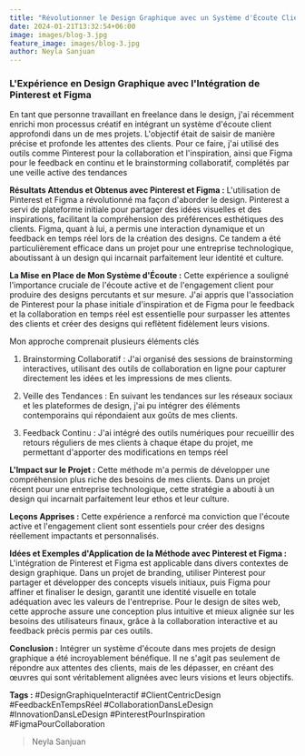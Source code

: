 ```yaml
---
title: "Révolutionner le Design Graphique avec un Système d'Écoute Client : Mon Expérience Personnelle"
date: 2024-01-21T13:32:54+06:00
image: images/blog-3.jpg
feature_image: images/blog-3.jpg
author: Neyla Sanjuan
---
```

### L'Expérience en Design Graphique avec l'Intégration de Pinterest et Figma

En tant que personne travaillant en freelance dans le design, j'ai récemment enrichi mon processus créatif en intégrant un système d'écoute client approfondi dans un de mes projets. L'objectif était de saisir de manière précise et profonde les attentes des clients. Pour ce faire, j'ai utilisé des outils comme Pinterest pour la collaboration et l'inspiration, ainsi que Figma pour le feedback en continu et le brainstorming collaboratif, complétés par une veille active des tendances

**Résultats Attendus et Obtenus avec Pinterest et Figma :**
L'utilisation de Pinterest et Figma a révolutionné ma façon d'aborder le design. Pinterest a servi de plateforme initiale pour partager des idées visuelles et des inspirations, facilitant la compréhension des préférences esthétiques des clients. Figma, quant à lui, a permis une interaction dynamique et un feedback en temps réel lors de la création des designs. Ce tandem a été particulièrement efficace dans un projet pour une entreprise technologique, aboutissant à un design qui incarnait parfaitement leur identité et culture.

**La Mise en Place de Mon Système d'Écoute :**
Cette expérience a souligné l'importance cruciale de l'écoute active et de l'engagement client pour produire des designs percutants et sur mesure. J'ai appris que l'association de Pinterest pour la phase initiale d'inspiration et de Figma pour le feedback et la collaboration en temps réel est essentielle pour surpasser les attentes des clients et créer des designs qui reflètent fidèlement leurs visions.

Mon approche comprenait plusieurs éléments clés 

1. Brainstorming Collaboratif :
J'ai organisé des sessions de brainstorming interactives, utilisant des outils de collaboration en ligne pour capturer directement les idées et les impressions de mes clients.

2. Veille des Tendances :
En suivant les tendances sur les réseaux sociaux et les plateformes de design, j'ai pu intégrer des éléments contemporains qui répondaient aux goûts de mes clients.

3. Feedback Continu :
J'ai intégré des outils numériques pour recueillir des retours réguliers de mes clients à chaque étape du projet, me permettant d'apporter des modifications en temps réel

**L'Impact sur le Projet :**
Cette méthode m'a permis de développer une compréhension plus riche des besoins de mes clients. Dans un projet récent pour une entreprise technologique, cette stratégie a abouti à un design qui incarnait parfaitement leur ethos et leur culture.

**Leçons Apprises :**
Cette expérience a renforcé ma conviction que l'écoute active et l'engagement client sont essentiels pour créer des designs réellement impactants et personnalisés.

**Idées et Exemples d'Application de la Méthode avec Pinterest et Figma :**
L'intégration de Pinterest et Figma est applicable dans divers contextes de design graphique. Dans un projet de branding, utiliser Pinterest pour partager et développer des concepts visuels initiaux, puis Figma pour affiner et finaliser le design, garantit une identité visuelle en totale adéquation avec les valeurs de l'entreprise. Pour le design de sites web, cette approche assure une conception plus intuitive et mieux alignée sur les besoins des utilisateurs finaux, grâce à la collaboration interactive et au feedback précis permis par ces outils.

**Conclusion :**
Intégrer un système d'écoute dans mes projets de design graphique a été incroyablement bénéfique. Il ne s'agit pas seulement de répondre aux attentes des clients, mais de les dépasser, en créant des œuvres qui sont véritablement alignées avec leurs visions et leurs objectifs.

**Tags :** #DesignGraphiqueInteractif #ClientCentricDesign #FeedbackEnTempsRéel #CollaborationDansLeDesign #InnovationDansLeDesign #PinterestPourInspiration #FigmaPourCollaboration

> Neyla Sanjuan

